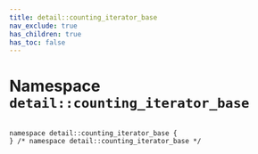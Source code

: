 ```yaml
---
title: detail::counting_iterator_base
nav_exclude: true
has_children: true
has_toc: false
---
```


# Namespace `detail::counting_iterator_base`

<code class="doxybook">
<span>namespace detail::counting&#95;iterator&#95;base {</span>
<span>} /* namespace detail::counting&#95;iterator&#95;base */</span>
</code>

